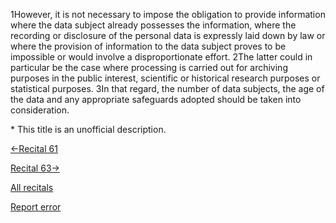 
1However, it is not necessary to impose the obligation to provide information where the data subject already possesses the information, where the recording or disclosure of the personal data is expressly laid down by law or where the provision of information to the data subject proves to be impossible or would involve a disproportionate effort. 2The latter could in particular be the case where processing is carried out for archiving purposes in the public interest, scientific or historical research purposes or statistical purposes. 3In that regard, the number of data subjects, the age of the data and any appropriate safeguards adopted should be taken into consideration.


\* This title is an unofficial description.




[←Recital 61](https://gdpr-info.eu/recitals/no-61/ "61 - Time of Information")


[Recital 63→](https://gdpr-info.eu/recitals/no-63/ "63 - Right of Access")


[All recitals](https://gdpr-info.eu/recitals/)

[Report error](https://gdpr-info.eu/gf/?TB_iframe=true&height=306 "Your message")

